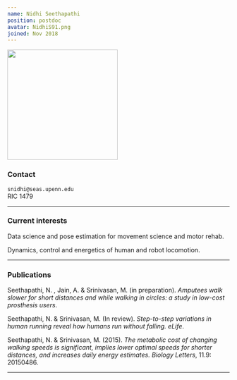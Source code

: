 ```yaml
---
name: Nidhi Seethapathi
position: postdoc
avatar: NidhiS91.png
joined: Nov 2018
---
```


<img width="250" src="{{site.baseurl}}/images/people/{{page.avatar}}" data-action="zoom">

### Contact

<i class="fa fa-envelope-o"></i> `snidhi@seas.upenn.edu`<br>
<i class="fa fa-building"></i> RIC 1479

<hr>

### Current interests

Data science and pose estimation for movement science and motor rehab.

Dynamics, control and energetics of human and robot locomotion.

<hr>

### Publications

Seethapathi, N. , Jain, A. & Srinivasan, M. (in preparation). _Amputees walk slower for short distances and while walking in circles: a study in low-cost prosthesis users_.

Seethapathi, N. & Srinivasan, M. (In review). _Step-to-step variations in human running reveal how humans run without falling. eLife_.

Seethapathi, N. & Srinivasan, M. (2015). _The metabolic cost of changing walking speeds is significant, implies lower optimal speeds for shorter distances, and increases daily energy estimates. Biology Letters_, 11.9: 20150486.

<hr>
